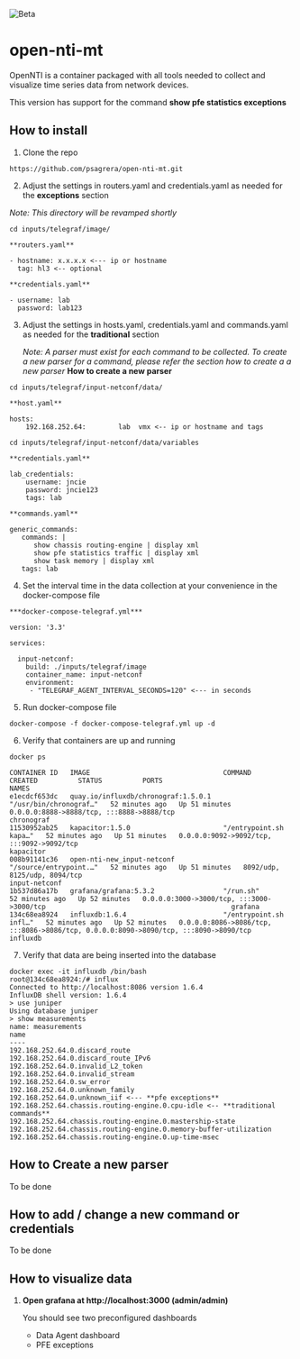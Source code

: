 ![Beta](https://img.shields.io/badge/status-beta-yellowgreen.svg?style=flat "Beta")
# open-nti-mt

OpenNTI is a container packaged with all tools needed to collect and visualize time series data from network devices.

This version has support for the command **show pfe statistics exceptions**

## How to install

1) Clone the repo

```
https://github.com/psagrera/open-nti-mt.git
```

2) Adjust the settings in routers.yaml and credentials.yaml as needed for the **exceptions** section

_Note: This directory will be revamped shortly_

```
cd inputs/telegraf/image/

**routers.yaml**

- hostname: x.x.x.x <--- ip or hostname
  tag: hl3 <-- optional

**credentials.yaml** 

- username: lab
  password: lab123

```
3) Adjust the settings in hosts.yaml, credentials.yaml and commands.yaml as needed for the **traditional** section

   _Note: A parser must exist for each command to be collected. To create a new parser for a command, please refer the section how to create a a new parser_ **How to create a new parser**
```
cd inputs/telegraf/input-netconf/data/

**host.yaml**

hosts:
    192.168.252.64:        lab  vmx <-- ip or hostname and tags

cd inputs/telegraf/input-netconf/data/variables

**credentials.yaml**

lab_credentials:
    username: jncie 
    password: jncie123 
    tags: lab

**commands.yaml**

generic_commands:
   commands: |
      show chassis routing-engine | display xml
      show pfe statistics traffic | display xml
      show task memory | display xml
   tags: lab
```

4) Set the interval time in the data collection at your convenience in the docker-compose file

```
***docker-compose-telegraf.yml***

version: '3.3'

services:
  
  input-netconf:
    build: ./inputs/telegraf/image
    container_name: input-netconf
    environment:
     - "TELEGRAF_AGENT_INTERVAL_SECONDS=120" <--- in seconds
```
5) Run docker-compose file

```
docker-compose -f docker-compose-telegraf.yml up -d
```
6) Verify that containers are up and running

```
docker ps

CONTAINER ID   IMAGE                                 COMMAND                  CREATED          STATUS          PORTS                                                                                  NAMES
e1ecdcf653dc   quay.io/influxdb/chronograf:1.5.0.1   "/usr/bin/chronograf…"   52 minutes ago   Up 51 minutes   0.0.0.0:8888->8888/tcp, :::8888->8888/tcp                                              chronograf
11530952ab25   kapacitor:1.5.0                       "/entrypoint.sh kapa…"   52 minutes ago   Up 51 minutes   0.0.0.0:9092->9092/tcp, :::9092->9092/tcp                                              kapacitor
008b91141c36   open-nti-new_input-netconf            "/source/entrypoint.…"   52 minutes ago   Up 51 minutes   8092/udp, 8125/udp, 8094/tcp                                                           input-netconf
1b537d86a17b   grafana/grafana:5.3.2                 "/run.sh"                52 minutes ago   Up 52 minutes   0.0.0.0:3000->3000/tcp, :::3000->3000/tcp                                              grafana
134c68ea8924   influxdb:1.6.4                        "/entrypoint.sh infl…"   52 minutes ago   Up 52 minutes   0.0.0.0:8086->8086/tcp, :::8086->8086/tcp, 0.0.0.0:8090->8090/tcp, :::8090->8090/tcp   influxdb
```

7) Verify that data are being inserted into the database

```
docker exec -it influxdb /bin/bash
root@134c68ea8924:/# influx
Connected to http://localhost:8086 version 1.6.4
InfluxDB shell version: 1.6.4
> use juniper
Using database juniper
> show measurements
name: measurements
name
----
192.168.252.64.0.discard_route
192.168.252.64.0.discard_route_IPv6
192.168.252.64.0.invalid_L2_token
192.168.252.64.0.invalid_stream
192.168.252.64.0.sw_error
192.168.252.64.0.unknown_family
192.168.252.64.0.unknown_iif <--- **pfe exceptions**
192.168.252.64.chassis.routing-engine.0.cpu-idle <-- **traditional commands**
192.168.252.64.chassis.routing-engine.0.mastership-state
192.168.252.64.chassis.routing-engine.0.memory-buffer-utilization
192.168.252.64.chassis.routing-engine.0.up-time-msec
```
## How to Create a new parser

To be done

## How to add / change a new command or credentials

To be done

## How to visualize data

1) **Open grafana at http://localhost:3000 (admin/admin)**

   You should see two preconfigured dashboards

   - Data Agent dashboard
   - PFE exceptions
